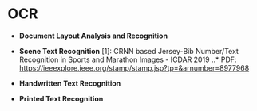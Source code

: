 # OCR

- **Document Layout Analysis and Recognition**



- **Scene Text Recognition**
[1]: CRNN based Jersey-Bib Number/Text Recognition in Sports and Marathon Images - ICDAR 2019
..* PDF: https://ieeexplore.ieee.org/stamp/stamp.jsp?tp=&arnumber=8977968


- **Handwritten Text Recognition**



- **Printed Text Recognition**



